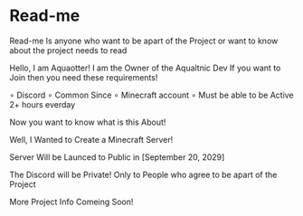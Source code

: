 # Read-me
Read-me Is anyone who want to be apart of the Project or want to know about the project needs to read

Hello, I am Aquaotter!
I am the Owner of the Aqualtnic Dev
If you want to Join then you need these requirements!

∘ Discord
∘ Common Since
∘ Minecraft account
∘ Must be able to be Active 2+ hours everday


Now you want to know what is this About!

Well, I Wanted to Create a Minecraft Server!

Server Will be Launced to Public in [September 20, 2029]

The Discord will be Private! Only to People who agree to be apart of the Project


More Project Info Comeing Soon!
